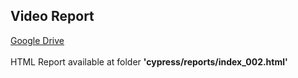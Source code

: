 ## Video Report
[Google Drive](https://drive.google.com/file/d/11j3WD1ZEAq7ZSI7aYXkwu2elDxlTUOKU/view?usp=sharing)
<br>
<br>
HTML Report available at folder **'cypress/reports/index_002.html'**
